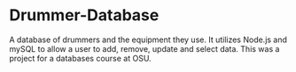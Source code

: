 # Drummer-Database
A database of drummers and the equipment they use. It utilizes Node.js and mySQL to allow a user to add, remove, update and select data. This was a project for a databases course at OSU. 
